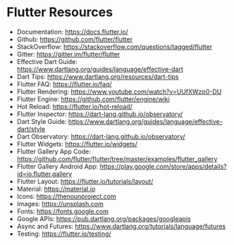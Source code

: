 # Flutter Resources

* Documentation: https://docs.flutter.io/
* Github: https://github.com/flutter/flutter
* StackOverflow: https://stackoverflow.com/questions/tagged/flutter
* Gitter: https://gitter.im/flutter/flutter
* Effective Dart Guide: https://www.dartlang.org/guides/language/effective-dart
* Dart Tips: https://www.dartlang.org/resources/dart-tips
* Flutter FAQ: https://flutter.io/faq/
* Flutter Rendering: https://www.youtube.com/watch?v=UUfXWzp0-DU
* Flutter Engine: https://github.com/flutter/engine/wiki
* Hot Reload: https://flutter.io/hot-reload/
* Flutter Inspector: https://dart-lang.github.io/observatory/
* Dart Style Guide: https://www.dartlang.org/guides/language/effective-dart/style
* Dart Observatory: https://dart-lang.github.io/observatory/
* Flutter Widgets: https://flutter.io/widgets/
* Flutter Gallery App Code: https://github.com/flutter/flutter/tree/master/examples/flutter_gallery
* Flutter Gallery Android App: https://play.google.com/store/apps/details?id=io.flutter.gallery
* Flutter Layout: https://flutter.io/tutorials/layout/
* Material: https://material.io
* Icons: https://thenounproject.com
* Images: https://unsplash.com
* Fonts: https://fonts.google.com
* Google APIs: https://pub.dartlang.org/packages/googleapis
* Async and Futures: https://www.dartlang.org/tutorials/language/futures
* Testing: https://flutter.io/testing/
